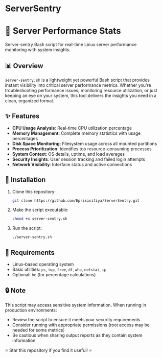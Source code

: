 # ServerSentry

# 🚀 Server Performance Stats

Server-sentry Bash script for real-time Linux server performance monitoring with system insights.


## 📊 Overview

`server-sentry.sh` is a lightweight yet powerful Bash script that provides instant visibility into critical server performance metrics. Whether you're troubleshooting performance issues, monitoring resource utilization, or just keeping an eye on your system, this tool delivers the insights you need in a clean, organized format.

## ✨ Features

- **CPU Usage Analysis**: Real-time CPU utilization percentage
- **Memory Management**: Complete memory statistics with usage percentages
- **Disk Space Monitoring**: Filesystem usage across all mounted partitions
- **Process Prioritization**: Identifies top resource-consuming processes
- **System Context**: OS details, uptime, and load averages
- **Security Insights**: User session tracking and failed login attempts
- **Network Visibility**: Interface status and active connections


## 🚀 Installation

1. Clone this repository:
   ```bash
   git clone https://github.com/Eprisinitiya/ServerSentry.git
   ```

2. Make the script executable:
   ```bash
   chmod +x server-sentry.sh
   ```

3. Run the script:
   ```bash
   ./server-sentry.sh
   ```

## 🔧 Requirements

- Linux-based operating system
- Basic utilities: `ps`, `top`, `free`, `df`, `who`, `netstat`, `ip`
- Optional: `bc` (for percentage calculations)


## 🔒 Note

This script may access sensitive system information. When running in production environments:

- Review the script to ensure it meets your security requirements
- Consider running with appropriate permissions (root access may be needed for some metrics)
- Be cautious when sharing output reports as they contain system information

⭐ Star this repository if you find it useful! ⭐
